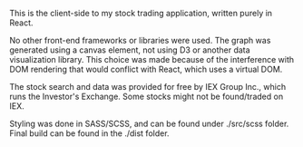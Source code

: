 This is the client-side to my stock trading application, written purely in React.

No other front-end frameworks or libraries were used. The graph was generated using a canvas element, not using D3 or another data visualization library. This choice was made because of the interference with DOM rendering that would conflict with React, which uses a virtual DOM.

The stock search and data was provided for free by IEX Group Inc., which runs the Investor's Exchange. Some stocks might not be found/traded on IEX.

Styling was done in SASS/SCSS, and can be found under ./src/scss folder. Final build can be found in the ./dist folder.
